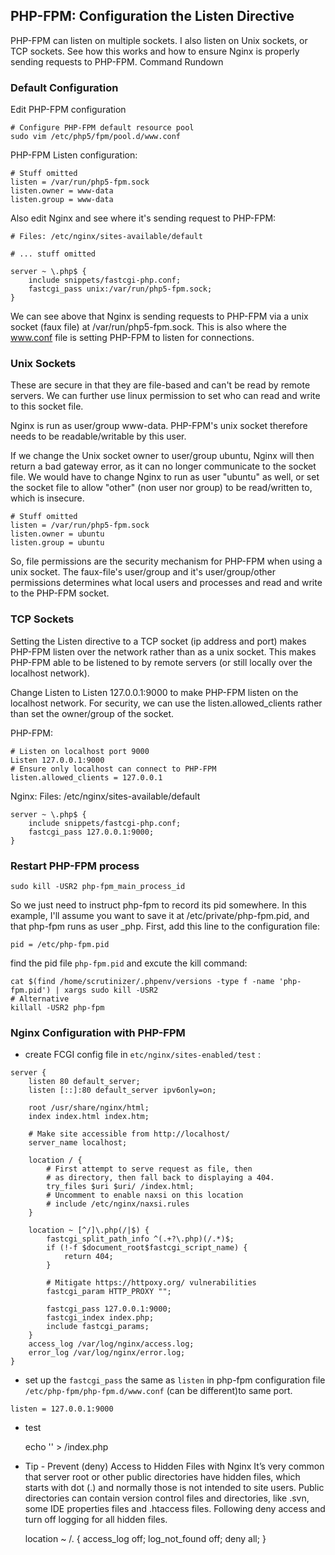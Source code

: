 ## PHP-FPM: Configuration the Listen Directive


PHP-FPM can listen on multiple sockets. I also listen on Unix sockets, or TCP sockets. See how this works and how to ensure Nginx is properly sending requests to PHP-FPM.
Command Rundown

### Default Configuration

Edit PHP-FPM configuration

    # Configure PHP-FPM default resource pool
    sudo vim /etc/php5/fpm/pool.d/www.conf

PHP-FPM Listen configuration:

    # Stuff omitted
    listen = /var/run/php5-fpm.sock
    listen.owner = www-data
    listen.group = www-data

Also edit Nginx and see where it's sending request to PHP-FPM:

    # Files: /etc/nginx/sites-available/default

    # ... stuff omitted

    server ~ \.php$ {
        include snippets/fastcgi-php.conf;
        fastcgi_pass unix:/var/run/php5-fpm.sock;
    }

We can see above that Nginx is sending requests to PHP-FPM via a unix socket (faux file) at /var/run/php5-fpm.sock. This is also where the www.conf file is setting PHP-FPM to listen for connections.
### Unix Sockets

These are secure in that they are file-based and can't be read by remote servers. We can further use linux permission to set who can read and write to this socket file.

Nginx is run as user/group www-data. PHP-FPM's unix socket therefore needs to be readable/writable by this user.

If we change the Unix socket owner to user/group ubuntu, Nginx will then return a bad gateway error, as it can no longer communicate to the socket file. We would have to change Nginx to run as user "ubuntu" as well, or set the socket file to allow "other" (non user nor group) to be read/written to, which is insecure.

    # Stuff omitted
    listen = /var/run/php5-fpm.sock
    listen.owner = ubuntu
    listen.group = ubuntu

So, file permissions are the security mechanism for PHP-FPM when using a unix socket. The faux-file's user/group and it's user/group/other permissions determines what local users and processes and read and write to the PHP-FPM socket.

### TCP Sockets

Setting the Listen directive to a TCP socket (ip address and port) makes PHP-FPM listen over the network rather than as a unix socket. This makes PHP-FPM able to be listened to by remote servers (or still locally over the localhost network).

Change Listen to Listen 127.0.0.1:9000 to make PHP-FPM listen on the localhost network. For security, we can use the listen.allowed_clients rather than set the owner/group of the socket.

PHP-FPM:

    # Listen on localhost port 9000
    Listen 127.0.0.1:9000
    # Ensure only localhost can connect to PHP-FPM
    listen.allowed_clients = 127.0.0.1

Nginx:
Files: /etc/nginx/sites-available/default
    
    server ~ \.php$ {
        include snippets/fastcgi-php.conf;
        fastcgi_pass 127.0.0.1:9000;
    }

### Restart PHP-FPM process
    sudo kill -USR2 php-fpm_main_process_id
    
So we just need to instruct php-fpm to record its pid somewhere. In this example, I'll assume you want to save it at /etc/private/php-fpm.pid, and that php-fpm runs as user _php. First, add this line to the configuration file:

    pid = /etc/php-fpm.pid
    
find the pid file `php-fpm.pid` and excute the kill command:

    cat $(find /home/scrutinizer/.phpenv/versions -type f -name 'php-fpm.pid') | xargs sudo kill -USR2
    # Alternative
    killall -USR2 php-fpm
    
### Nginx Configuration with PHP-FPM

- create FCGI config file in `etc/nginx/sites-enabled/test` :

```
server {
    listen 80 default_server;
    listen [::]:80 default_server ipv6only=on;

    root /usr/share/nginx/html;
    index index.html index.htm;

    # Make site accessible from http://localhost/
    server_name localhost;

    location / {
        # First attempt to serve request as file, then
        # as directory, then fall back to displaying a 404.
        try_files $uri $uri/ /index.html;
        # Uncomment to enable naxsi on this location
        # include /etc/nginx/naxsi.rules
    }

    location ~ [^/]\.php(/|$) {
        fastcgi_split_path_info ^(.+?\.php)(/.*)$;
        if (!-f $document_root$fastcgi_script_name) {
            return 404;
        }

        # Mitigate https://httpoxy.org/ vulnerabilities
        fastcgi_param HTTP_PROXY "";

        fastcgi_pass 127.0.0.1:9000;
        fastcgi_index index.php;
        include fastcgi_params;
    }
    access_log /var/log/nginx/access.log;
    error_log /var/log/nginx/error.log;
}

```

- set up the `fastcgi_pass` the same as `listen` in php-fpm configuration file `/etc/php-fpm/php-fpm.d/www.conf` (can be different)to same port.

```
listen = 127.0.0.1:9000
```

- test

    echo '<?php var_export($_SERVER)?>' > <root>/index.php
 
- Tip - Prevent (deny) Access to Hidden Files with Nginx 
It’s very common that server root or other public directories have hidden files, which starts with dot (.) and normally those is not intended to site users. Public directories can contain version control files and directories, like .svn, some IDE properties files and .htaccess files. Following deny access and turn off logging for all hidden files. 

    location ~ /\. {
        access_log off;
        log_not_found off; 
        deny all;
    }
